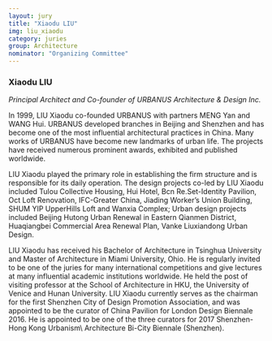 ```yaml
---
layout: jury
title: "Xiaodu LIU"
img: liu_xiaodu
category: juries
group: Architecture
nominator: "Organizing Committee"
---
```



### Xiaodu LIU

_Principal Architect and Co-founder of URBANUS Architecture & Design Inc._

In 1999, LIU Xiaodu co-founded URBANUS with partners MENG Yan and WANG Hui. URBANUS developed branches in Beijing and Shenzhen and has become one of the most influential architectural practices in China. Many works of URBANUS have become new landmarks of urban life. The projects have received numerous prominent awards, exhibited and published worldwide.

LIU Xiaodu played the primary role in establishing the firm structure and is responsible for its daily operation. The design projects co-led by LIU Xiaodu included Tulou Collective Housing, Hui Hotel, Bcn Re.Set-Identity Pavilion, Oct Loft Renovation, IFC-Greater China, Jiading Worker’s Union Building, SHUM YIP UpperHills Loft and Wanxia Complex; Urban design projects included Beijing Hutong Urban Renewal in Eastern Qianmen District, Huaqiangbei Commercial Area Renewal Plan, Vanke Liuxiandong Urban Design.

LIU Xiaodu has received his Bachelor of Architecture in Tsinghua University and Master of Architecture in Miami University, Ohio. He is regularly invited to be one of the juries for many international competitions and give lectures at many influential academic institutions worldwide. He held the post of visiting professor at the School of Architecture in HKU, the University of Venice and Hunan University. LIU Xiaodu currently serves as the chairman for the first Shenzhen City of Design Promotion Association, and was appointed to be the curator of China Pavilion for London Design Biennale 2016. He is appointed to be one of the three curators for 2017 Shenzhen-Hong Kong Urbanism\ Architecture Bi-City Biennale (Shenzhen).